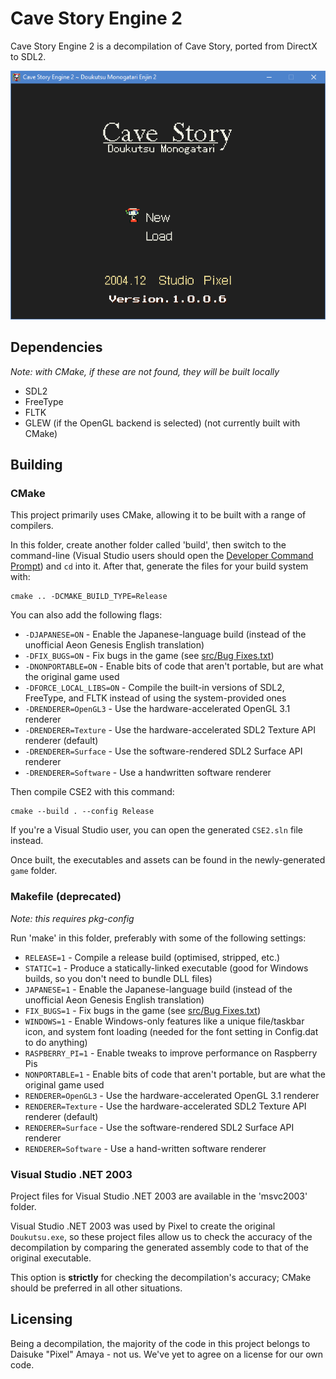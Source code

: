 # Cave Story Engine 2

Cave Story Engine 2 is a decompilation of Cave Story, ported from DirectX to SDL2.

![Screenshot](screenshot.png)

## Dependencies

*Note: with CMake, if these are not found, they will be built locally*

* SDL2
* FreeType
* FLTK
* GLEW (if the OpenGL backend is selected) (not currently built with CMake)

## Building

### CMake

This project primarily uses CMake, allowing it to be built with a range of compilers.

In this folder, create another folder called 'build', then switch to the command-line (Visual Studio users should open the [Developer Command Prompt](https://docs.microsoft.com/en-us/dotnet/framework/tools/developer-command-prompt-for-vs)) and `cd` into it. After that, generate the files for your build system with:

```
cmake .. -DCMAKE_BUILD_TYPE=Release
```

You can also add the following flags:
* `-DJAPANESE=ON` - Enable the Japanese-language build (instead of the unofficial Aeon Genesis English translation)
* `-DFIX_BUGS=ON` - Fix bugs in the game (see [src/Bug Fixes.txt](src/Bug%20Fixes.txt))
* `-DNONPORTABLE=ON` - Enable bits of code that aren't portable, but are what the original game used
* `-DFORCE_LOCAL_LIBS=ON` - Compile the built-in versions of SDL2, FreeType, and FLTK instead of using the system-provided ones
* `-DRENDERER=OpenGL3` - Use the hardware-accelerated OpenGL 3.1 renderer
* `-DRENDERER=Texture` - Use the hardware-accelerated SDL2 Texture API renderer (default)
* `-DRENDERER=Surface` - Use the software-rendered SDL2 Surface API renderer
* `-DRENDERER=Software` - Use a handwritten software renderer

Then compile CSE2 with this command:

```
cmake --build . --config Release
```

If you're a Visual Studio user, you can open the generated `CSE2.sln` file instead.

Once built, the executables and assets can be found in the newly-generated `game` folder.

### Makefile (deprecated)

*Note: this requires pkg-config*

Run 'make' in this folder, preferably with some of the following settings:

* `RELEASE=1` - Compile a release build (optimised, stripped, etc.)
* `STATIC=1` - Produce a statically-linked executable (good for Windows builds, so you don't need to bundle DLL files)
* `JAPANESE=1` - Enable the Japanese-language build (instead of the unofficial Aeon Genesis English translation)
* `FIX_BUGS=1` - Fix bugs in the game (see [src/Bug Fixes.txt](src/Bug%20Fixes.txt))
* `WINDOWS=1` - Enable Windows-only features like a unique file/taskbar icon, and system font loading (needed for the font setting in Config.dat to do anything)
* `RASPBERRY_PI=1` - Enable tweaks to improve performance on Raspberry Pis
* `NONPORTABLE=1` - Enable bits of code that aren't portable, but are what the original game used
* `RENDERER=OpenGL3` - Use the hardware-accelerated OpenGL 3.1 renderer
* `RENDERER=Texture` - Use the hardware-accelerated SDL2 Texture API renderer (default)
* `RENDERER=Surface` - Use the software-rendered SDL2 Surface API renderer
* `RENDERER=Software` - Use a hand-written software renderer

### Visual Studio .NET 2003

Project files for Visual Studio .NET 2003 are available in the 'msvc2003' folder.

Visual Studio .NET 2003 was used by Pixel to create the original `Doukutsu.exe`, so these project files allow us to check the accuracy of the decompilation by comparing the generated assembly code to that of the original executable.

This option is **strictly** for checking the decompilation's accuracy; CMake should be preferred in all other situations.

## Licensing

Being a decompilation, the majority of the code in this project belongs to Daisuke "Pixel" Amaya - not us. We've yet to agree on a license for our own code.
